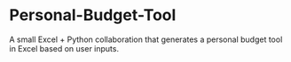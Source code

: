 # Personal-Budget-Tool
A small Excel + Python collaboration that generates a personal budget tool in Excel based on user inputs. 
